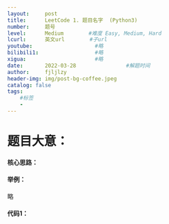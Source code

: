 ```yaml
---
layout:     post
title:      LeetCode 1. 题目名字  (Python3)  
number:     题号               
level:      Medium        #难度 Easy, Medium, Hard
lcurl:      英文url        #子url
youtube:                    #略
bilibili1:                  #略
xigua:                      #略
date:       2022-03-28                #解题时间
author:     fjljlzy
header-img: img/post-bg-coffee.jpeg
catalog: false
tags: 
    #标签 
    - 
---
```

# 题目大意：


#### 核心思路：


#### 举例：
略

#### 代码1：
```python

```
